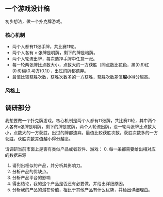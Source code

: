 ## 一个游戏设计稿

初步想法，做一个扑克牌游戏。

### 核心机制

- 两个人都有11张手牌，共比赛11轮。
- 两个人各有 $x$ 张牌是明牌，剩下的牌是暗牌。
- 两个人轮流出牌，每次选择手牌中任意一张。
- 每一轮两张牌比点数大小，点数大的一方获胜（同点数比花色，黑(0.9)红(0.6)梅(0.4)方(0.1)），出过的牌都遗弃。
- 最值比较获胜次数，获胜次数多的一方获胜，获胜次数差值**越小**得分越高。

### 风格上

## 调研部分

我想要做一个扑克牌游戏，核心机制是两个人都有11张牌，共比赛11轮，其中两个人各有x张牌是明牌，剩下的牌是底牌，两个人轮流出牌，没一轮两张牌比点数大小，点数大的一方获胜，出过的牌都遗弃。最值比较获胜次数，获胜次数多的一方获胜，获胜次数差值越小得分越高。

请调研当前市面上是否有类似产品或者软件、游戏：
0. 每一条都需要给出相对应的数据来源
1. 请列出相似的产品，并分析其影响力。
2. 分析产品的优缺点。
3. 分析产品平台的影响
4. 得出结论，我的这个产品是否还有必要做，并给出详细原因。
5. 分析我的产品的潜在价值，相比于其他产品有什么优势，并给出详细理由。

